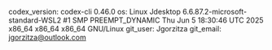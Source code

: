 codex_version: codex-cli 0.46.0
os: Linux Jdesktop 6.6.87.2-microsoft-standard-WSL2 #1 SMP PREEMPT_DYNAMIC Thu Jun  5 18:30:46 UTC 2025 x86_64 x86_64 x86_64 GNU/Linux
git_user: Jgorzitza
git_email: jgorzitza@outlook.com
